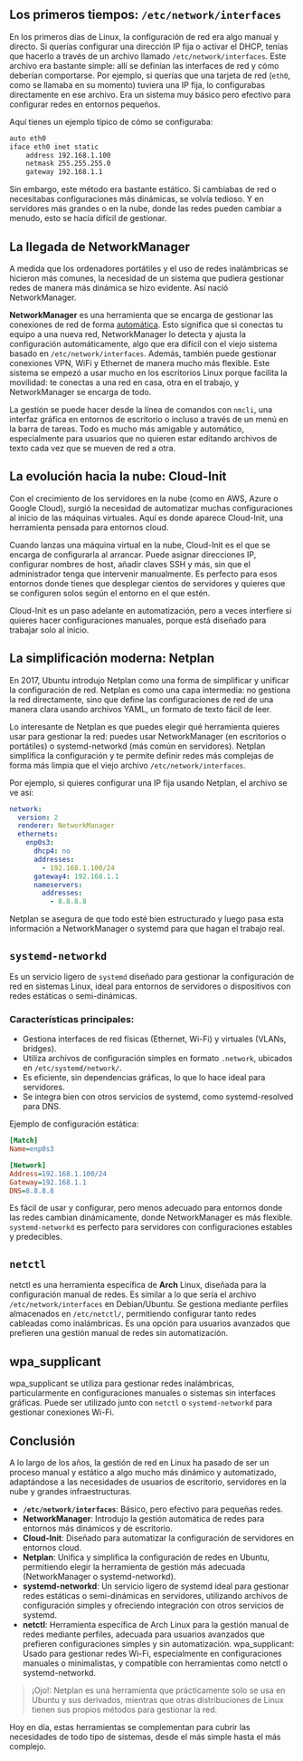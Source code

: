 ## Los primeros tiempos: `/etc/network/interfaces`

En los primeros días de Linux, la configuración de red era algo manual y directo. Si querías configurar una dirección IP fija o activar el DHCP, tenías que hacerlo a través de un archivo llamado `/etc/network/interfaces`. Este archivo era bastante simple: allí se definían las interfaces de red y cómo deberían comportarse. Por ejemplo, si querías que una tarjeta de red (`eth0`, como se llamaba en su momento) tuviera una IP fija, lo configurabas directamente en ese archivo. Era un sistema muy básico pero efectivo para configurar redes en entornos pequeños.

Aquí tienes un ejemplo típico de cómo se configuraba:

```bash
auto eth0
iface eth0 inet static
    address 192.168.1.100
    netmask 255.255.255.0
    gateway 192.168.1.1
```

Sin embargo, este método era bastante estático. Si cambiabas de red o necesitabas configuraciones más dinámicas, se volvía tedioso. Y en servidores más grandes o en la nube, donde las redes pueden cambiar a menudo, esto se hacía difícil de gestionar.

## La llegada de NetworkManager

A medida que los ordenadores portátiles y el uso de redes inalámbricas se hicieron más comunes, la necesidad de un sistema que pudiera gestionar redes de manera más dinámica se hizo evidente. Así nació NetworkManager.

**NetworkManager** es una herramienta que se encarga de gestionar las conexiones de red de forma <u>automática</u>. Esto significa que si conectas tu equipo a una nueva red, NetworkManager lo detecta y ajusta la configuración automáticamente, algo que era difícil con el viejo sistema basado en `/etc/network/interfaces`. Además, también puede gestionar conexiones VPN, WiFi y Ethernet de manera mucho más flexible. Este sistema se empezó a usar mucho en los escritorios Linux porque facilita la movilidad: te conectas a una red en casa, otra en el trabajo, y NetworkManager se encarga de todo.

La gestión se puede hacer desde la línea de comandos con `nmcli`, una interfaz gráfica en entornos de escritorio o incluso a través de un menú en la barra de tareas. Todo es mucho más amigable y automático, especialmente para usuarios que no quieren estar editando archivos de texto cada vez que se mueven de red a otra.

## La evolución hacia la nube: Cloud-Init

Con el crecimiento de los servidores en la nube (como en AWS, Azure o Google Cloud), surgió la necesidad de automatizar muchas configuraciones al inicio de las máquinas virtuales. Aquí es donde aparece Cloud-Init, una herramienta pensada para entornos cloud.

Cuando lanzas una máquina virtual en la nube, Cloud-Init es el que se encarga de configurarla al arrancar. Puede asignar direcciones IP, configurar nombres de host, añadir claves SSH y más, sin que el administrador tenga que intervenir manualmente. Es perfecto para esos entornos donde tienes que desplegar cientos de servidores y quieres que se configuren solos según el entorno en el que estén.

Cloud-Init es un paso adelante en automatización, pero a veces interfiere si quieres hacer configuraciones manuales, porque está diseñado para trabajar solo al inicio.

## La simplificación moderna: Netplan

En 2017, Ubuntu introdujo Netplan como una forma de simplificar y unificar la configuración de red. Netplan es como una capa intermedia: no gestiona la red directamente, sino que define las configuraciones de red de una manera clara usando archivos YAML, un formato de texto fácil de leer.

Lo interesante de Netplan es que puedes elegir qué herramienta quieres usar para gestionar la red: puedes usar NetworkManager (en escritorios o portátiles) o systemd-networkd (más común en servidores). Netplan simplifica la configuración y te permite definir redes más complejas de forma más limpia que el viejo archivo `/etc/network/interfaces`.

Por ejemplo, si quieres configurar una IP fija usando Netplan, el archivo se ve así:

```yaml
network:
  version: 2
  renderer: NetworkManager
  ethernets:
    enp0s3:
      dhcp4: no
      addresses:
        - 192.168.1.100/24
      gateway4: 192.168.1.1
      nameservers:
        addresses:
          - 8.8.8.8
```

Netplan se asegura de que todo esté bien estructurado y luego pasa esta información a NetworkManager o systemd para que hagan el trabajo real.

## `systemd-networkd`

Es un servicio ligero de `systemd` diseñado para gestionar la configuración de red en sistemas Linux, ideal para entornos de servidores o dispositivos con redes estáticas o semi-dinámicas.

### Características principales:

- Gestiona interfaces de red físicas (Ethernet, Wi-Fi) y virtuales (VLANs, bridges).
- Utiliza archivos de configuración simples en formato `.network`, ubicados en `/etc/systemd/network/`.
- Es eficiente, sin dependencias gráficas, lo que lo hace ideal para servidores.
- Se integra bien con otros servicios de systemd, como systemd-resolved para DNS.

Ejemplo de configuración estática:

```ini
[Match]
Name=enp0s3

[Network]
Address=192.168.1.100/24
Gateway=192.168.1.1
DNS=8.8.8.8
```

Es fácil de usar y configurar, pero menos adecuado para entornos donde las redes cambian dinámicamente, donde NetworkManager es más flexible. `systemd-networkd` es perfecto para servidores con configuraciones estables y predecibles.

## `netctl`

netctl es una herramienta específica de **Arch** Linux, diseñada para la configuración manual de redes. Es similar a lo que sería el archivo `/etc/network/interfaces` en Debian/Ubuntu.
Se gestiona mediante perfiles almacenados en `/etc/netctl/`, permitiendo configurar tanto redes cableadas como inalámbricas.
Es una opción para usuarios avanzados que prefieren una gestión manual de redes sin automatización.

## wpa_supplicant

wpa_supplicant se utiliza para gestionar redes inalámbricas, particularmente en configuraciones manuales o sistemas sin interfaces gráficas.
Puede ser utilizado junto con `netctl` o `systemd-networkd` para gestionar conexiones Wi-Fi.

## Conclusión

A lo largo de los años, la gestión de red en Linux ha pasado de ser un proceso manual y estático a algo mucho más dinámico y automatizado, adaptándose a las necesidades de usuarios de escritorio, servidores en la nube y grandes infraestructuras.

- **`/etc/network/interfaces`**: Básico, pero efectivo para pequeñas redes.
- **NetworkManager**: Introdujo la gestión automática de redes para entornos más dinámicos y de escritorio.
- **Cloud-Init**: Diseñado para automatizar la configuración de servidores en entornos cloud.
- **Netplan**: Unifica y simplifica la configuración de redes en Ubuntu, permitiendo elegir la herramienta de gestión más adecuada (NetworkManager o systemd-networkd).
- **systemd-networkd**: Un servicio ligero de systemd ideal para gestionar redes estáticas o semi-dinámicas en servidores, utilizando archivos de configuración simples y ofreciendo integración con otros servicios de systemd.
- **netctl**: Herramienta específica de Arch Linux para la gestión manual de redes mediante perfiles, adecuada para usuarios avanzados que prefieren configuraciones simples y sin automatización.
  wpa_supplicant: Usado para gestionar redes Wi-Fi, especialmente en configuraciones manuales o minimalistas, y compatible con herramientas como netctl o systemd-networkd.

> ¡Ojo!: Netplan es una herramienta que prácticamente solo se usa en Ubuntu y sus derivados, mientras que otras distribuciones de Linux tienen sus propios métodos para gestionar la red.

Hoy en día, estas herramientas se complementan para cubrir las necesidades de todo tipo de sistemas, desde el más simple hasta el más complejo.

